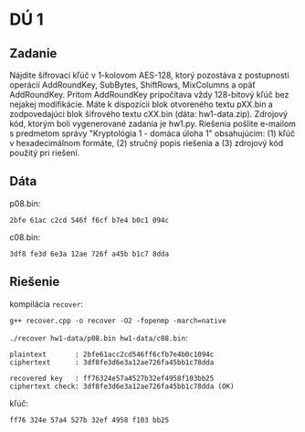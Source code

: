 # DÚ 1

## Zadanie
Nájdite šifrovací kľúč v 1-kolovom AES-128, ktorý pozostáva z postupnosti operácií AddRoundKey, SubBytes, ShiftRows, MixColumns a opäť AddRoundKey. Pritom AddRoundKey pripočítava vždy 128-bitový kľúč bez nejakej modifikácie. Máte k dispozícii blok otvoreného textu pXX.bin a zodpovedajúci blok šifrového textu cXX.bin (dáta: hw1-data.zip). Zdrojový kód, ktorým boli vygenerované zadania je hw1.py. Riešenia pošlite e-mailom s predmetom správy "Kryptológia 1 - domáca úloha 1" obsahujúcim: (1) kľúč v hexadecimálnom formáte, (2) stručný popis riešenia a (3) zdrojový kód použitý pri riešení.

## Dáta

p08.bin:

    2bfe 61ac c2cd 546f f6cf b7e4 b0c1 094c

c08.bin:

    3df8 fe3d 6e3a 12ae 726f a45b b1c7 8dda

## Riešenie

kompilácia `recover`:

    g++ recover.cpp -o recover -O2 -fopenmp -march=native

`./recover hw1-data/p08.bin hw1-data/c08.bin`:

    plaintext       : 2bfe61acc2cd546ff6cfb7e4b0c1094c
    ciphertext      : 3df8fe3d6e3a12ae726fa45bb1c78dda

    recovered key   : ff76324e57a4527b32ef4958f103bb25
    ciphertext check: 3df8fe3d6e3a12ae726fa45bb1c78dda (OK)

kľúč:

    ff76 324e 57a4 527b 32ef 4958 f103 bb25
